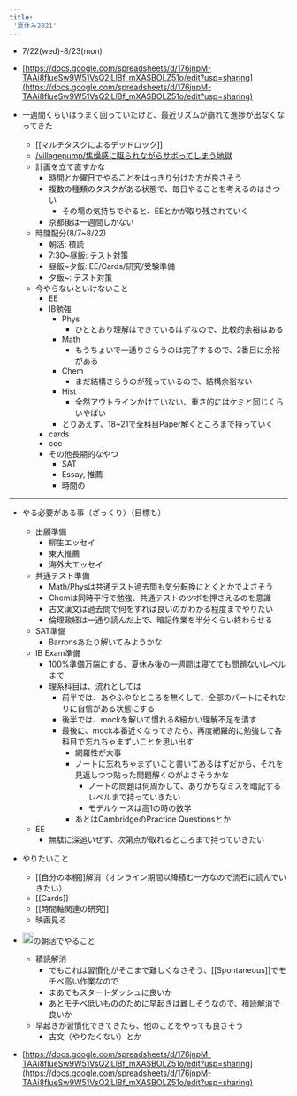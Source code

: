 ```yaml
---
title:
 '夏休み2021'
---
```


- 7/22(wed)-8/23(mon)
- [https://docs.google.com/spreadsheets/d/176jnpM-TAAi8flueSw9W51VsQ2iLlBf_mXASBOLZ51o/edit?usp=sharing](https://docs.google.com/spreadsheets/d/176jnpM-TAAi8flueSw9W51VsQ2iLlBf_mXASBOLZ51o/edit?usp=sharing)

- 一週間くらいはうまく回っていたけど、最近リズムが崩れて進捗が出なくなってきた
    - [[マルチタスクによるデッドロック]]
    - [/villagepump/焦燥感に駆られながらサボってしまう地獄](https://scrapbox.io/villagepump/焦燥感に駆られながらサボってしまう地獄)
    - 計画を立て直すかな
        - 時間とか曜日でやることをはっきり分けた方が良さそう
        - 複数の種類のタスクがある状態で、毎日やることを考えるのはきつい
            - その場の気持ちでやると、EEとかが取り残されていく
        - 京都後は一週間しかない
    - 時間配分(8/7~8/22)
        - 朝活: 積読
        - 7:30~昼飯: テスト対策
        - 昼飯~夕飯: EE/Cards/研究/受験準備
        - 夕飯~: テスト対策
    - 今やらないといけないこと
        - EE
        - IB勉強
            - Phys
                - ひととおり理解はできているはずなので、比較的余裕はある
            - Math
                - もうちょいで一通りさらうのは完了するので、2番目に余裕がある
            - Chem
                - まだ結構さらうのが残っているので、結構余裕ない
            - Hist
                - 全然アウトラインかけていない、重さ的にはケミと同じくらいやばい
            - とりあえず、18~21で全科目Paper解くところまで持っていく
        - cards
        - ccc
        - その他長期的なやつ
            - SAT
            - Essay, 推薦
            - 時間の

---

- やる必要がある事（ざっくり）（目標も）
    - 出願準備
        - 柳生エッセイ
        - 東大推薦
        - 海外大エッセイ
    - 共通テスト準備
        - Math/Physは共通テスト過去問も気分転換にとくとかでよさそう
        - Chemは同時平行で勉強、共通テストのツボを押さえるのを意識
        - 古文漢文は過去問で何をすれば良いのかわかる程度までやりたい
        - 倫理政経は一通り読んだ上で、暗記作業を半分くらい終わらせる
    - SAT準備
        - Barronsあたり解いてみようかな
    - IB Exam準備
        - 100%準備万端にする、夏休み後の一週間は寝てても問題ないレベルまで
        - 理系科目は、流れとしては
            - 前半では、あやふやなところを無くして、全部のパートにそれなりに自信がある状態にする
            - 後半では、mockを解いて慣れる&細かい理解不足を潰す
            - 最後に、mock本番近くなってきたら、再度網羅的に勉強して各科目で忘れちゃまずいことを思い出す
                - 網羅性が大事
                - ノートに忘れちゃまずいこと書いてあるはずだから、それを見返しつつ貼った問題解くのがよさそうかな
                    - ノートの問題は何周かして、ありがちなミスを暗記するレベルまで持っていきたい
                    - モデルケースは高1の時の数学
                - あとはCambridgeのPractice Questionsとか
    - EE
        - 無駄に深追いせず、次第点が取れるところまで持っていきたい
- やりたいこと
    - [[自分の本棚]]解消（オンライン期間以降積む一方なので流石に読んでいきたい）
    - [[Cards]]
    - [[時間軸関連の研究]]
    - 映画見る

- <img src='https://scrapbox.io/api/pages/blu3mo-public/momeemt/icon' alt='momeemt.icon' height="19.5"/>の朝活でやること
    - 積読解消
        - でもこれは習慣化がそこまで難しくなさそう、[[Spontaneous]]でモチベ高い作業なので
        - まあでもスタートダッシュに良いか
        - あとモチベ低いもののために早起きは難しそうなので、積読解消で良いか
    - 早起きが習慣化できてきたら、他のことをやっても良さそう
        - 古文（やりたくない）とか

- [https://docs.google.com/spreadsheets/d/176jnpM-TAAi8flueSw9W51VsQ2iLlBf_mXASBOLZ51o/edit?usp=sharing](https://docs.google.com/spreadsheets/d/176jnpM-TAAi8flueSw9W51VsQ2iLlBf_mXASBOLZ51o/edit?usp=sharing)
